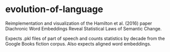 # evolution-of-language

Reimplementation and visualization of the Hamilton et al. (2016) paper Diachronic Word Embeddings Reveal Statistical Laws of Semantic Change.

Expects .pkl files of part of speech and counts statistics by decade from the Google Books fiction corpus. Also expects aligned word embeddings.
